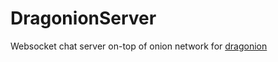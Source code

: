 # DragonionServer
Websocket chat server on-top of onion network for [dragonion](https://github.com/BarsTiger/dragonion)
